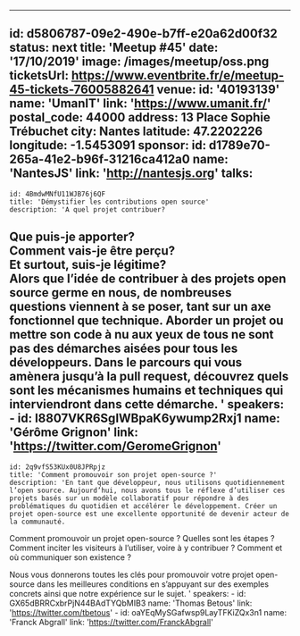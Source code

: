 ---
id: d5806787-09e2-490e-b7ff-e20a62d00f32
status: next
title: 'Meetup #45'
date: '17/10/2019'
image: /images/meetup/oss.png
ticketsUrl: https://www.eventbrite.fr/e/meetup-45-tickets-76005882641
venue:
  id: '40193139'
  name: 'UmanIT'
  link: 'https://www.umanit.fr/'
  postal_code: 44000
  address: 13 Place Sophie Trébuchet
  city: Nantes
  latitude: 47.2202226
  longitude: -1.5453091
sponsor:
    id: d1789e70-265a-41e2-b96f-31216ca412a0
    name: 'NantesJS'
    link: 'http://nantesjs.org'
talks:
  -
    id: 4BmdwMNfU11WJB76j6QF
    title: 'Démystifier les contributions open source'
    description: 'A quel projet contribuer?  
Que puis-je apporter?  
Comment vais-je être perçu?  
Et surtout, suis-je légitime?  
Alors que l’idée de contribuer à des projets open source germe en nous, de nombreuses questions viennent à se poser, tant sur un axe fonctionnel que technique.
Aborder un projet ou mettre son code à nu aux yeux de tous ne sont pas des démarches aisées pour tous les développeurs.
Dans le parcours qui vous amènera jusqu’à la pull request, découvrez quels sont les mécanismes humains et techniques qui interviendront dans cette démarche.
'
    speakers:
      -
          id: I8807VKR6SgIWBpaK6ywump2Rxj1
          name: 'Gérôme Grignon'
          link: 'https://twitter.com/GeromeGrignon'
  -
    id: 2q9vfS53KUx0U8JPRpjz
    title: 'Comment promouvoir son projet open-source ?'
    description: 'En tant que développeur, nous utilisons quotidiennement l’open source. Aujourd’hui, nous avons tous le réflexe d’utiliser ces projets basés sur un modèle collaboratif pour répondre à des problématiques du quotidien et accélérer le développement. Créer un projet open-source est une excellente opportunité de devenir acteur de la communauté.

Comment promouvoir un projet open-source ? Quelles sont les étapes ? Comment inciter les visiteurs à l’utiliser, voire à y contribuer ?  Comment et où communiquer son existence ?

Nous vous donnerons toutes les clés pour promouvoir votre projet open-source dans les meilleures conditions en s’appuyant sur des exemples concrets ainsi que notre expérience sur le sujet.
'
    speakers:
      -
          id: GX65dBRRCxbrPjN44BAdTYQbMIB3
          name: 'Thomas Betous'
          link: 'https://twitter.com/tbetous'
      -
          id: oaYEqMySGafwsp9LayTFKiZQx3n1
          name: 'Franck Abgrall'
          link: 'https://twitter.com/FranckAbgrall'
